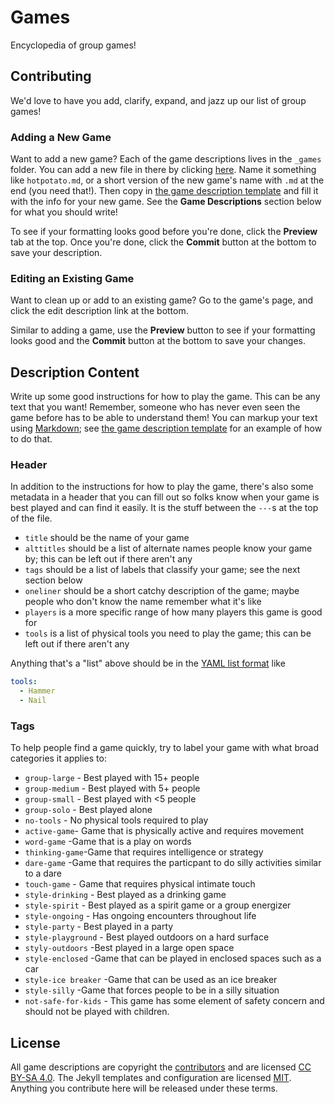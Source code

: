 Games
=====
Encyclopedia of group games!

## Contributing
We'd love to have you add, clarify, expand, and jazz up our list of group games!

### Adding a New Game
Want to add a new game? Each of the game descriptions lives in the `_games` folder. You can add a new file in there by clicking [here](https://github.com/selassid/games/new/gh-pages/_games). Name it something like `hotpotato.md`, or a short version of the new game's name with `.md` at the end (you need that!). Then copy in [the game description template](https://raw.githubusercontent.com/selassid/games/gh-pages/_drafts/blank.md) and fill it with the info for your new game. See the **Game Descriptions** section below for what you should write!

To see if your formatting looks good before you're done, click the **Preview** tab at the top. Once you're done, click the **Commit** button at the bottom to save your description.
 
### Editing an Existing Game
Want to clean up or add to an existing game? Go to the game's page, and click the edit description link at the bottom.

Similar to adding a game, use the **Preview** button to see if your formatting looks good and the **Commit** button at the bottom to save your changes.

## Description Content
Write up some good instructions for how to play the game. This can be any text that you want! Remember, someone who has never even seen the game before has to be able to understand them! You can markup your text using [Markdown](https://guides.github.com/features/mastering-markdown/#syntax); see [the game description template](https://raw.githubusercontent.com/selassid/games/gh-pages/_drafts/blank.md) for an example of how to do that.

### Header
In addition to the instructions for how to play the game, there's also some metadata in a header that you can fill out so folks know when your game is best played and can find it easily. It is the stuff between the `---`s at the top of the file.

* `title` should be the name of your game
* `alttitles` should be a list of alternate names people know your game by; this can be left out if there aren't any
* `tags` should be a list of labels that classify your game; see the next section below
* `oneliner` should be a short catchy description of the game; maybe people who don't know the name remember what it's like
* `players` is a more specific range of how many players this game is good for
* `tools` is a list of physical tools you need to play the game; this can be left out if there aren't any

Anything that's a "list" above should be in the [YAML list format](https://en.wikipedia.org/wiki/YAML#Lists) like
```yaml
tools:
  - Hammer
  - Nail
```

### Tags
To help people find a game quickly, try to label your game with what broad categories it applies to:

* `group-large` - Best played with 15+ people
* `group-medium` - Best played with 5+ people
* `group-small` - Best played with <5 people
* `group-solo` - Best played alone
* `no-tools` - No physical tools required to play
* `active-game`- Game that is physically active and requires movement
* `word-game` -Game that is a play on words
* `thinking-game`-Game that requires intelligence or strategy
* `dare-game` -Game that requires the particpant to do silly activities similar to a dare
* `touch-game` - Game that requires physical intimate touch
* `style-drinking` - Best played as a drinking game
* `style-spirit` - Best played as a spirit game or a group energizer
* `style-ongoing` - Has ongoing encounters throughout life
* `style-party` - Best played in a party
* `style-playground` - Best played outdoors on a hard surface
* `styly-outdoors`  -Best played in a large open space
* `style-enclosed` -Game that can be played in enclosed spaces such as a car
* `style-ice breaker` -Game that can be used as an ice breaker
* `style-silly` -Game that forces people to be in a silly situation
* `not-safe-for-kids` - This game has some element of safety concern and should not be played with children.

## License
All game descriptions are copyright the [contributors](https://github.com/selassid/games/graphs/contributors) and are licensed [CC BY-SA 4.0](http://creativecommons.org/licenses/by-sa/4.0/). The Jekyll templates and configuration are licensed [MIT](http://mit-license.org). Anything you contribute here will be released under these terms.
